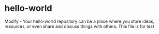 # hello-world
Modify - Your hello-world repository can be a place where you store ideas, resources, or even share and discuss things with others.
This file is for test
